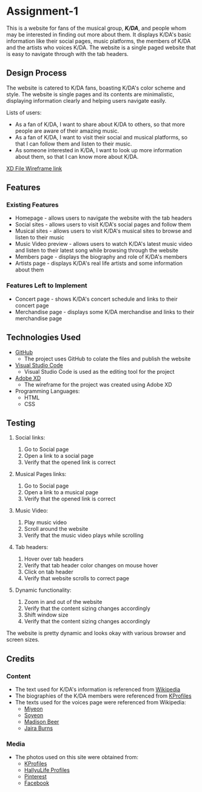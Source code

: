 # Assignment-1
This is a website for fans of the musical group, <strong><em>K/DA</em></strong>, and people whom may be interested in finding out more about them. It displays K/DA's basic information like their social pages, music platforms, the members of K/DA and the artists who voices K/DA. The website is a single paged website that is easy to navigate through with the tab headers.

## Design Process
The website is catered to K/DA fans, boasting K/DA's color scheme and style. The website is single pages and its contents are minimalistic, displaying information clearly and helping users navigate easily. 

Lists of users:
* As a fan of K/DA, I want to share about K/DA to others, so that more people are aware of their amazing music.
* As a fan of K/DA, I want to visit their social and musical platforms, so that I can follow them and listen to their music.
* As someone interested in K/DA, I want to look up more information about them, so that I can know more about K/DA.

[XD File Wireframe link](https://xd.adobe.com/view/88db58a3-1ff9-49ed-8a4d-84cbf546bbff-dd88/)

## Features
### Existing Features
* Homepage - allows users to navigate the website with the tab headers
* Social sites - allows users to visit K/DA's social pages and follow them
* Musical sites - allows users to visit K/DA's musical sites to browse and listen to their music
* Music Video preview - allows users to watch K/DA's latest music video and listen to their latest song while browsing through the website
* Members page - displays the biography and role of K/DA's members
* Artists page - displays K/DA's real life artists and some information about them
### Features Left to Implement
* Concert page - shows K/DA's concert schedule and links to their concert page
* Merchandise page - displays some K/DA merchandise and links to their merchandise page

## Technologies Used
* [GitHub](https://github.com/L-Rojean/Assignment-1)
    * The project uses GitHub to colate the files and publish the website
* [Visual Studio Code](https://code.visualstudio.com/)
    * Visual Studio Code is used as the editing tool for the project
* [Adobe XD](https://www.adobe.com/sea/products/xd.html)
    * The wireframe for the project was created using Adobe XD
* Programming Languages:
    * HTML
    * CSS
    
## Testing
1. Social links:
    1. Go to Social page
    2. Open a link to a social page
    3. Verify that the opened link is correct

2. Musical Pages links:
    1. Go to Social page
    2. Open a link to a musical page
    3. Verify that the opened link is correct
    
3. Music Video:
    1. Play music video
    2. Scroll around the website
    3. Verify that the music video plays while scrolling

4. Tab headers:
    1. Hover over tab headers
    2. Verify that tab header color changes on mouse hover
    3. Click on tab header
    4. Verify that website scrolls to correct page
    
5. Dynamic functionality:
    1. Zoom in and out of the website
    2. Verify that the content sizing changes accordingly
    3. Shift window size
    4. Verify that the content sizing changes accordingly

The website is pretty dynamic and looks okay with various browser and screen sizes.

## Credits
### Content
* The text used for K/DA's information is referenced from [Wikipedia](https://en.wikipedia.org/wiki/K/DA)
* The biographies of the K/DA members were referenced from [KProfiles](https://kprofiles.com/kda-members-profile/)
* The texts used for the voices page were referenced from Wikipedia:
    * [Miyeon](https://en.wikipedia.org/wiki/Cho_Mi-yeon)
    * [Soyeon](https://en.wikipedia.org/wiki/Jeon_So-yeon)
    * [Madison Beer](https://en.wikipedia.org/wiki/Madison_Beer)
    * [Jaira Burns](https://en.wikipedia.org/wiki/Jaira_Burns)
### Media
* The photos used on this site were obtained from:
    * [KProfiles](https://kprofiles.com/kda-members-profile/)
    * [HallyuLife Profiles](https://www.hallyulife.com/profiles/)
    * [Pinterest](https://www.pinterest.com/pin/623396773413409874/)
    * [Facebook](https://www.google.com/url?sa=i&url=https%3A%2F%2Fwww.facebook.com%2FJairaBurnsBrasil%2F&psig=AOvVaw3Qppq11SSpkaWqxjKum7GE&ust=1606563819908000&source=images&cd=vfe&ved=0CAIQjRxqFwoTCNiV_-DSou0CFQAAAAAdAAAAABAD)
